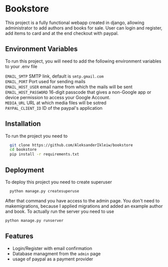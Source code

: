 # Bookstore
This project is a fully functional webapp created in django, allowing administrator to add authors and books for sale.
User can login and register, add items to card and at the end checkout with paypal.


## Environment Variables

To run this project, you will need to add the following environment variables to your .env file

`EMAIL_SMTP` SMTP link, default is `smtp.gmail.com`\
`EMAIL_PORT` Port used for sending mails \
`EMAIL_HOST_USER` email name from which the mails will be sent\
`EMAIL_HOST_PASSWORD` 16-digit passcode that gives a non-Google app or device permission to access your Google Account.\
`MEDIA_URL` URL at which media files will be sotred\
`PAYPAL_CLIENT_ID` ID of the paypal's application


## Installation

To run the project you need to 

```bash
  git clone https://github.com/AleksanderIkleiw/bookstore
  cd bookstore
  pip install -r requirements.txt
```

## Deployment

To deploy this project you need to create superuser 

```bash
  python manage.py createsuperuse
```
After that command  you have access to the admin page. You don't need to makemigrations, because I applied migrations and added
an example author and book. To actually run the server you need to use
```bash
python manage.py runserver
```


## Features

- Login/Register with email confirmation
- Database managment from the `admin` page
- usage of paypal as a payment provider





